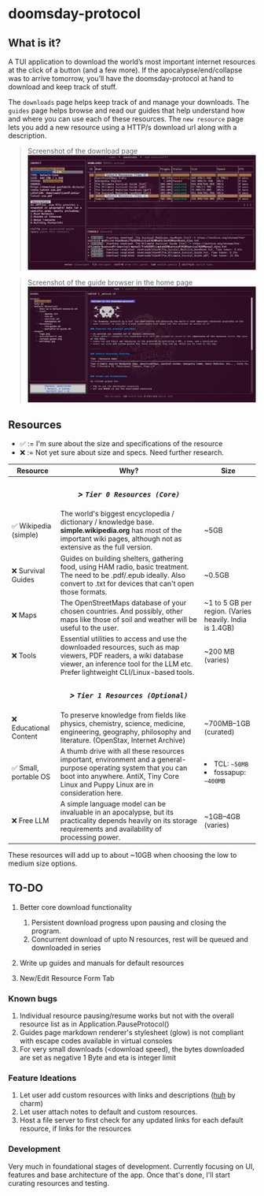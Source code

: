 # doomsday-protocol

## What is it?

A TUI application to download the world’s most important internet resources at the click of a button (and a few more). If the apocalypse/end/collapse was to arrive tomorrow, you’ll have the doomsday-protocol at hand to download and keep track of stuff.

The `downloads` page helps keep track of and manage your downloads. The `guides` page helps browse and read our guides that help understand how and where you can use each of these resources. The `new resource` page lets you add a new resource using a HTTP/s download url along with a description. 

> Screenshot of the download page
> <img style="width: 750px; height: auto; " src="https://github.com/hemanth2004/doomsday-protocol/blob/main/packaged/Screenshots/10-1-25/downloads.png" />

> Screenshot of the guide browser in the home page
> <img style="width: 750px; height: auto; " src="https://github.com/hemanth2004/doomsday-protocol/blob/main/packaged/Screenshots/10-1-25/home.png" />

## Resources
- ✅ := I'm sure about the size and specifications of the resource
- ❌ := Not yet sure about size and specs. Need further research.

|Resource| Why?| Size|
|-|-|-|
||***<center><h3> > `Tier 0 Resources (Core)`*** ||
| ✅ Wikipedia (simple) | The world's biggest encyclopedia / dictionary / knowledge base. **simple.wikipedia.org** has most of the important wiki pages, although not as extensive as the full version.| ~5GB |
| ❌ Survival Guides | Guides on building shelters, gathering food, using HAM radio, basic treatment. The need to be .pdf/.epub ideally. Also convert to .txt for devices that can't open those formats.| ~0.5GB |
| ❌ Maps | The OpenStreetMaps database of your chosen countries. And possibly, other maps like those of soil and weather will be useful to the user. | ~1 to 5 GB per region. (Varies heavily. India is 1.4GB) |
| ❌ Tools | Essential utilities to access and use the downloaded resources, such as map viewers, PDF readers, a wiki database viewer, an inference tool for the LLM etc. Prefer lightweight CLI/Linux-based tools. | ~200 MB (varies) |
||***<center><h3> > `Tier 1 Resources (Optional)`*** ||
| ❌ Educational Content | To preserve knowledge from fields like physics, chemistry, science, medicine, engineering, geography, philosophy and literature. (OpenStax, Internet Archive) | ~700MB–1GB (curated)  |
| ✅ Small, portable OS | A thumb drive with all these resources important, environment and a general-purpose operating system that you can boot into anywhere. AntiX, Tiny Core Linux and Puppy Linux are in consideration here. | <li>TCL: `~50MB`</li><li>fossapup: `~400MB`</li> |
| ❌ Free LLM | A simple language model can be invaluable in an apocalypse, but its practicality depends heavily on its storage requirements and availability of processing power. | ~1GB–4GB (varies) |

These resources will add up to about ~10GB when choosing the low to medium size options. 

## TO-DO
1. Better core download functionality
 	1. Persistent download progress upon pausing and closing the program.
	2. Concurrent download of upto N resources, rest will be queued and downloaded in series
   
3. Write up guides and manuals for default resources
4. New/Edit Resource Form Tab

### Known bugs
1. Individual resource pausing/resume works but not with the overall resource list as in Application.PauseProtocol()
2. Guides page markdown renderer's stylesheet (glow) is not compliant with escape codes available in virtual consoles
3. For very small downloads (<download speed), the bytes downloaded are set as negative 1 Byte and eta is integer limit

### Feature Ideations
1. Let user add custom resources with links and descriptions ([huh](https://github.com/charmbracelet/huh) by charm)
2. Let user attach notes to default and custom resources.
3. Host a file server to first check for any updated links for each default resource, if links for the resources

### Development
Very much in foundational stages of development. 
Currently focusing on UI, features and base architecture of the app.
Once that's done, I'll start curating resources and testing.
